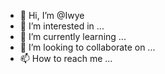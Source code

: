 - 👋 Hi, I’m @Iwye
- 👀 I’m interested in ...
- 🌱 I’m currently learning ...
- 💞️ I’m looking to collaborate on ...
- 📫 How to reach me ...

<!---
Iwye/Iwye is a ✨ special ✨ repository because its `README.md` (this file) appears on your GitHub profile.
You can click the Preview link to take a look at your changes.
--->
